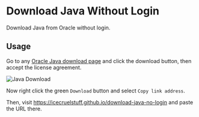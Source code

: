 # Download Java Without Login
Download Java from Oracle without login.

## Usage
Go to any [Oracle Java download page](https://www.oracle.com/java/technologies/downloads/#java8) and click the download button, then accept the license agreement.

![Java Download](https://i.imgur.com/Z1hALdu.png)

Now right click the green `Download` button and select `Copy link address`.

Then, visit https://icecruelstuff.github.io/download-java-no-login and paste the URL there.

